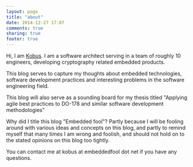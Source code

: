 ```yaml
---
layout: page
title: "about"
date: 2014-12-27 17:07
comments: true
sharing: true
footer: true
---
```


Hi, I am [Kobus](http://za.linkedin.com/in/kobusengineer). I am a software architect serving in a team of roughly 10 engineers, developing cryptography related embedded products.

This blog serves to capture my thoughts about embedded technologies, software development practices and interesting problems in the software engineering field.

This blog will also serve as a sounding board for my thesis titled "Applying agile best practices to DO-178 and similar software development methodologies"

Why did I title this blog "Embedded fool"? Partly because I will be fooling around with various ideas and concepts on this blog, and partly to remind myself that many times I am wrong and foolish, and should not hold on to the stated opinions on this blog too tightly.

You can contact me at kobus at embeddedfool dot net if you have any questions.






